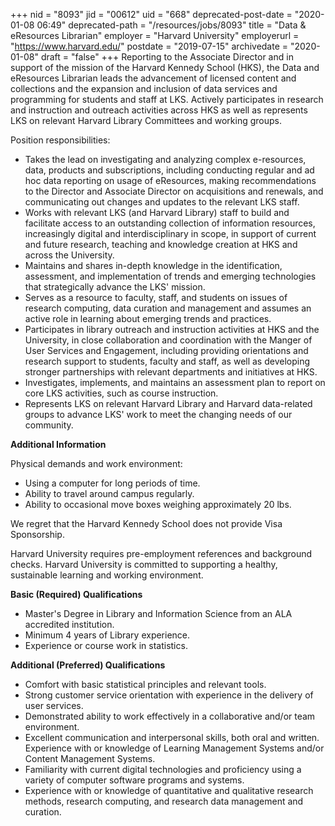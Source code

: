 +++
nid = "8093"
jid = "00612"
uid = "668"
deprecated-post-date = "2020-01-08 06:49"
deprecated-path = "/resources/jobs/8093"
title = "Data & eResources Librarian"
employer = "Harvard University"
employerurl = "https://www.harvard.edu/"
postdate = "2019-07-15"
archivedate = "2020-01-08"
draft = "false"
+++
Reporting to the Associate Director and in support of the mission of the
Harvard Kennedy School (HKS), the Data and eResources Librarian leads
the advancement of licensed content and collections and the expansion
and inclusion of data services and programming for students and staff at
LKS. Actively participates in research and instruction and outreach
activities across HKS as well as represents LKS on relevant Harvard
Library Committees and working groups.

Position responsibilities:

-   Takes the lead on investigating and analyzing complex e-resources,
    data, products and subscriptions, including conducting regular and
    ad hoc data reporting on usage of eResources, making recommendations
    to the Director and Associate Director on acquisitions and renewals,
    and communicating out changes and updates to the relevant LKS staff.
-   Works with relevant LKS (and Harvard Library) staff to build and
    facilitate access to an outstanding collection of information
    resources, increasingly digital and interdisciplinary in scope, in
    support of current and future research, teaching and knowledge
    creation at HKS and across the University.
-   Maintains and shares in-depth knowledge in the identification,
    assessment, and implementation of trends and emerging technologies
    that strategically advance the LKS' mission.
-   Serves as a resource to faculty, staff, and students on issues of
    research computing, data curation and management and assumes an
    active role in learning about emerging trends and practices.
-   Participates in library outreach and instruction activities at HKS
    and the University, in close collaboration and coordination with the
    Manger of User Services and Engagement, including providing
    orientations and research support to students, faculty and staff, as
    well as developing stronger partnerships with relevant departments
    and initiatives at HKS.
-   Investigates, implements, and maintains an assessment plan to report
    on core LKS activities, such as course instruction.
-   Represents LKS on relevant Harvard Library and Harvard data-related
    groups to advance LKS' work to meet the changing needs of our
    community.

**Additional Information**

Physical demands and work environment:

-   Using a computer for long periods of time.
-   Ability to travel around campus regularly.
-   Ability to occasional move boxes weighing approximately 20 lbs.

We regret that the Harvard Kennedy School does not provide Visa
Sponsorship.

Harvard University requires pre-employment references and background
checks.
Harvard University is committed to supporting a healthy, sustainable
learning and working environment.
  
**Basic (Required) Qualifications**

-   Master's Degree in Library and Information Science from an ALA
    accredited institution.
-   Minimum 4 years of Library experience.
-   Experience or course work in statistics.

**Additional (Preferred) Qualifications**

-   Comfort with basic statistical principles and relevant tools.
-   Strong customer service orientation with experience in the delivery
    of user services.
-   Demonstrated ability to work effectively in a collaborative and/or
    team environment.
-   Excellent communication and interpersonal skills, both oral and
    written.
    Experience with or knowledge of Learning Management Systems and/or
    Content Management Systems.
-   Familiarity with current digital technologies and proficiency using
    a variety of computer software programs and systems.
-   Experience with or knowledge of quantitative and qualitative
    research methods, research computing, and research data management
    and curation.
